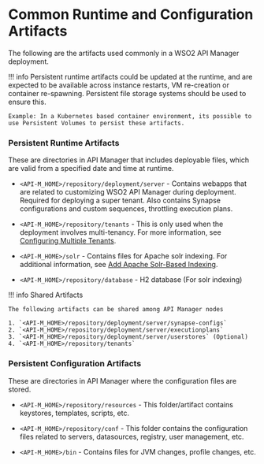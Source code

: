 # Common Runtime and Configuration Artifacts

The following are the artifacts used commonly in a WSO2 API Manager deployment.

!!! info
        Persistent runtime artifacts could be updated at the runtime, and are expected to be available across instance restarts, VM re-creation or container re-spawning. Persistent file storage systems should be used to ensure this.

    Example: In a Kubernetes based container environment, its possible to use Persistent Volumes to persist these artifacts.

### Persistent Runtime Artifacts

These are directories in API Manager that includes deployable files, which are valid from a specified date and time at runtime.

-   `<API-M_HOME>/repository/deployment/server` -  Contains webapps that are related to customizing WSO2 API Manager during deployment. Required for deploying a super tenant. Also contains Synapse configurations and custom sequences, throttling execution plans.

-   `<API-M_HOME>/repository/tenants` - This is only used when the deployment involves multi-tenancy. For more information, see [Configuring Multiple Tenants]({{base_path}}/administer/multitenancy/introduction-to-multitenancy).

-   `<API-M_HOME>/solr` - Contains files for Apache solr indexing. For additional information, see [Add Apache Solr-Based Indexing]({{base_path}}/design/api-documentation/search-documentation/add-new-search-keyword).

-   `<API-M_HOME>/repository/database` - H2 database (For solr indexing)

!!! info
    Shared Artifacts

    The following artifacts can be shared among API Manager nodes

    1. `<API-M_HOME>/repository/deployment/server/synapse-configs`
    2. `<API-M_HOME>/repository/deployment/server/executionplans`
    3. `<API-M_HOME>/repository/deployment/server/userstores` (Optional)
    4. `<API-M_HOME>/repository/tenants`


### Persistent Configuration Artifacts

These are directories in API Manager where the configuration files are stored.

-   `<API-M_HOME>/repository/resources` - This folder/artifact contains keystores, templates, scripts, etc.

-   `<API-M_HOME>/repository/conf` - This folder contains the configuration files related to servers, datasources, registry, user management, etc.

-   `<API-M_HOME>/bin` - Contains files for JVM changes, profile changes, etc.
